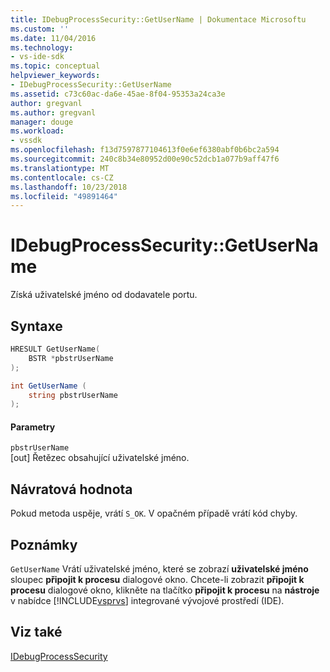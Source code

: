 ```yaml
---
title: IDebugProcessSecurity::GetUserName | Dokumentace Microsoftu
ms.custom: ''
ms.date: 11/04/2016
ms.technology:
- vs-ide-sdk
ms.topic: conceptual
helpviewer_keywords:
- IDebugProcessSecurity::GetUserName
ms.assetid: c73c60ac-da6e-45ae-8f04-95353a24ca3e
author: gregvanl
ms.author: gregvanl
manager: douge
ms.workload:
- vssdk
ms.openlocfilehash: f13d7597877104613f0e6ef6380abf0b6bc2a594
ms.sourcegitcommit: 240c8b34e80952d00e90c52dcb1a077b9aff47f6
ms.translationtype: MT
ms.contentlocale: cs-CZ
ms.lasthandoff: 10/23/2018
ms.locfileid: "49891464"
---
```

# <a name="idebugprocesssecuritygetusername"></a>IDebugProcessSecurity::GetUserName
Získá uživatelské jméno od dodavatele portu.  
  
## <a name="syntax"></a>Syntaxe  
  
```cpp  
HRESULT GetUserName(  
    BSTR *pbstrUserName  
);  
```  
  
```csharp  
int GetUserName (  
    string pbstrUserName  
);  
```  
  
#### <a name="parameters"></a>Parametry  
 `pbstrUserName`  
 [out] Řetězec obsahující uživatelské jméno.  
  
## <a name="return-value"></a>Návratová hodnota  
 Pokud metoda uspěje, vrátí `S_OK`. V opačném případě vrátí kód chyby.  
  
## <a name="remarks"></a>Poznámky  
 `GetUserName` Vrátí uživatelské jméno, které se zobrazí **uživatelské jméno** sloupec **připojit k procesu** dialogové okno. Chcete-li zobrazit **připojit k procesu** dialogové okno, klikněte na tlačítko **připojit k procesu** na **nástroje** v nabídce [!INCLUDE[vsprvs](../../../code-quality/includes/vsprvs_md.md)] integrované vývojové prostředí (IDE).  
  
## <a name="see-also"></a>Viz také  
 [IDebugProcessSecurity](../../../extensibility/debugger/reference/idebugprocesssecurity.md)